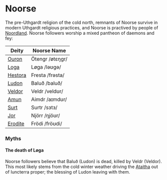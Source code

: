 # Noorse

The pre-Uthgardt religion of the cold north, remnants of Noorse survive in modern Uthgardt religious practices, and Noorse is practived by people of [Noordland](/places/dracean_intercoastal_republic#noord). Noorse followers worship a mixed pantheon of daemons and fey:

| Deity | Noorse Name |
| ----- | ----------- |
| [Ouron](/lore/cosmology/fey/major_fey/ouron.md) | Ötengr /øtɛŋgr/ |
| [Loga](/lore/cosmology/daemons/malefices/loga) | Løga /ləʊgə/ |
| [Hestora](/lore/cosmology/daemons/seraphim/hestora) | Fresta /frəsta/ |
| [Ludon](/lore/cosmology/daemons/seraphim/ludon) | Baluð /baluð/ |
| [Veldor](/lore/cosmology/fey/veldor) | Veldr /veldʊr/ |
| [Amun](/lore/cosmology/fey/galactic_fey/amun.md) | Aimdr /aɪmdʊr/ |
| [Surt](/lore/cosmology/daemons/malefices/surt) | Surtr /sɜtɜ/ |
| [Jor](lore/cosmology/fey/regional_fey/jor.md) | Njörr /ŋjöʊr/ |
| [Erodite](/lore/cosmology/daemons/erodite) | Frödi /fröʊdi/ |

### Myths
#### The death of Løga
Noorse followers believe that Baluð (Ludon) is dead, killed by Veldr (Veldor). This most likely stems from the cold winter weather driving the [Ataitha](/lore/species/halfling) out of Iuncterra proper; the blessing of Ludon leaving with them.
